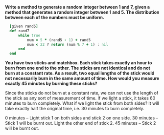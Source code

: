 **Write a method to generate a random integer between 1 and 7, given a method that generates a random integer between 1 and 5. The distribution between each of the numbers must be uniform.**

  ```ruby
    [given rand5]
    def rand7
        while true 
            num = 5 * (rand5 - 1) + rand5
            num < 22 ? return (num % 7 + 1) : nil
        end
    end
  ```
  

**You have two sticks and matchbox. Each stick takes exactly an hour to burn from one end to the other. The sticks are not identical and do not burn at a constant rate. As a result, two equal lengths of the stick would not necessarily burn in the same amount of time.  How would you measure exactly 45 minutes by burning these sticks?**

Since the sticks do not burn at a constant rate, we can not use the length of the stick as any sort of measurement of time. If we light a stick, it takes 60 minutes to burn completely. What if we light the stick from both sides? It will take exactly half the original time, i.e. 30 minutes to burn completely.

0 minutes – Light stick 1 on both sides and stick 2 on one side.
30 minutes – Stick 1 will be burnt out. Light the other end of stick 2.
45 minutes – Stick 2 will be burnt out.

